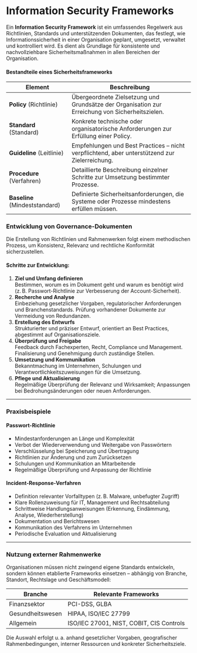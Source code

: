 # Information Security Frameworks

Ein **Information Security Framework** ist ein umfassendes Regelwerk aus Richtlinien, Standards und unterstützenden Dokumenten, das festlegt, wie Informationssicherheit in einer Organisation geplant, umgesetzt, verwaltet und kontrolliert wird. Es dient als Grundlage für konsistente und nachvollziehbare Sicherheitsmaßnahmen in allen Bereichen der Organisation.

#### Bestandteile eines Sicherheitsframeworks

| Element                        | Beschreibung                                                                                    |
| ------------------------------ | ----------------------------------------------------------------------------------------------- |
| **Policy** (Richtlinie)        | Übergeordnete Zielsetzung und Grundsätze der Organisation zur Erreichung von Sicherheitszielen. |
| **Standard** (Standard)        | Konkrete technische oder organisatorische Anforderungen zur Erfüllung einer Policy.             |
| **Guideline** (Leitlinie)      | Empfehlungen und Best Practices – nicht verpflichtend, aber unterstützend zur Zielerreichung.   |
| **Procedure** (Verfahren)      | Detaillierte Beschreibung einzelner Schritte zur Umsetzung bestimmter Prozesse.                 |
| **Baseline** (Mindeststandard) | Definierte Sicherheitsanforderungen, die Systeme oder Prozesse mindestens erfüllen müssen.      |

### Entwicklung von Governance-Dokumenten

Die Erstellung von Richtlinien und Rahmenwerken folgt einem methodischen Prozess, um Konsistenz, Relevanz und rechtliche Konformität sicherzustellen.

#### Schritte zur Entwicklung:

1. **Ziel und Umfang definieren**\
   Bestimmen, worum es im Dokument geht und warum es benötigt wird (z. B. Passwort-Richtlinie zur Verbesserung der Account-Sicherheit).
2. **Recherche und Analyse**\
   Einbeziehung gesetzlicher Vorgaben, regulatorischer Anforderungen und Branchenstandards. Prüfung vorhandener Dokumente zur Vermeidung von Redundanzen.
3. **Erstellung des Entwurfs**\
   Strukturierter und präziser Entwurf, orientiert an Best Practices, abgestimmt auf Organisationsziele.
4. **Überprüfung und Freigabe**\
   Feedback durch Fachexperten, Recht, Compliance und Management. Finalisierung und Genehmigung durch zuständige Stellen.
5. **Umsetzung und Kommunikation**\
   Bekanntmachung im Unternehmen, Schulungen und Verantwortlichkeitszuweisungen für die Umsetzung.
6. **Pflege und Aktualisierung**\
   Regelmäßige Überprüfung der Relevanz und Wirksamkeit; Anpassungen bei Bedrohungsänderungen oder neuen Anforderungen.

***

### Praxisbeispiele

#### Passwort-Richtlinie

* Mindestanforderungen an Länge und Komplexität
* Verbot der Wiederverwendung und Weitergabe von Passwörtern
* Verschlüsselung bei Speicherung und Übertragung
* Richtlinien zur Änderung und zum Zurücksetzen
* Schulungen und Kommunikation an Mitarbeitende
* Regelmäßige Überprüfung und Anpassung der Richtlinie

#### Incident-Response-Verfahren

* Definition relevanter Vorfalltypen (z. B. Malware, unbefugter Zugriff)
* Klare Rollenzuweisung für IT, Management und Rechtsabteilung
* Schrittweise Handlungsanweisungen (Erkennung, Eindämmung, Analyse, Wiederherstellung)
* Dokumentation und Berichtswesen
* Kommunikation des Verfahrens im Unternehmen
* Periodische Evaluation und Aktualisierung

***

### Nutzung externer Rahmenwerke

Organisationen müssen nicht zwingend eigene Standards entwickeln, sondern können etablierte Frameworks einsetzen – abhängig von Branche, Standort, Rechtslage und Geschäftsmodell:

| Branche          | Relevante Frameworks                     |
| ---------------- | ---------------------------------------- |
| Finanzsektor     | PCI-DSS, GLBA                            |
| Gesundheitswesen | HIPAA, ISO/IEC 27799                     |
| Allgemein        | ISO/IEC 27001, NIST, COBIT, CIS Controls |

Die Auswahl erfolgt u. a. anhand gesetzlicher Vorgaben, geografischer Rahmenbedingungen, interner Ressourcen und konkreter Sicherheitsziele.
